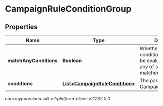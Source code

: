 # CampaignRuleConditionGroup


## Properties

| Name | Type | Description | Notes |
| ------------ | ------------- | ------------- | ------------- |
| **matchAnyConditions** | **Boolean** | Whether or not this condition group should be evaluated as true if any of sub conditions is matched |  |
| **conditions** | [**List&lt;CampaignRuleCondition&gt;**](CampaignRuleCondition) | The parameters for the CampaignRuleCondition. |  |




_com.mypurecloud.sdk.v2:platform-client-v2:232.0.0_
